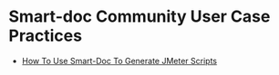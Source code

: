 # Smart-doc Community User Case Practices
- [How To Use Smart-Doc To Generate JMeter Scripts](https://dzone.com/articles/how-to-use-smart-doc-to-generate-jmeter-test-scripts)